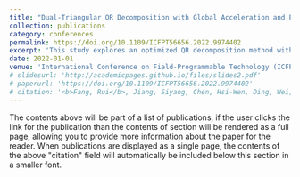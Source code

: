 ```yaml
---
title: "Dual-Triangular QR Decomposition with Global Acceleration and Partially Q-Rotation Skipping"
collection: publications
category: conferences
permalink: https://doi.org/10.1109/ICFPT56656.2022.9974402
excerpt: 'This study explores an optimized QR decomposition method with global acceleration and rotation skipping.'
date: 2022-01-01
venue: 'International Conference on Field-Programmable Technology (ICFPT)'
# slidesurl: 'http://academicpages.github.io/files/slides2.pdf'
# paperurl: 'https://doi.org/10.1109/ICFPT56656.2022.9974402'
# citation: '<b>Fang, Rui</b>, Jiang, Siyang, Chen, Hsi-Wen, Ding, Wei, and Chen, Ming-Syan. (2022). &quot;Dual-Triangular QR Decomposition with Global Acceleration and Partially Q-Rotation Skipping.&quot; <i>2022 International Conference on Field-Programmable Technology (ICFPT)</i>, 1–4.'
---
```


The contents above will be part of a list of publications, if the user clicks the link for the publication than the contents of section will be rendered as a full page, allowing you to provide more information about the paper for the reader. When publications are displayed as a single page, the contents of the above "citation" field will automatically be included below this section in a smaller font.
